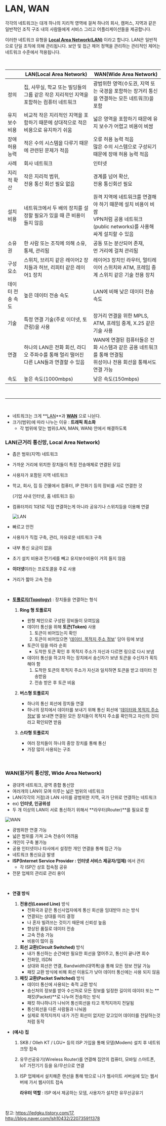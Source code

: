 # LAN, WAN

 각각의 네트워크는 대개 하나의 지리적 영역에 걸쳐 하나의 회사, 캠퍼스, 지역과 같은 일반적인 조직 구조 내의 사람들에게 서비스 그리고 어플리케이션들을 제공합니다.

 이러한 네트워크 유형을 **<u>Local Area Network(LAN)</u>** 이라고 합니다. LAN은 일반적으로 단일 조직에 의해 관리됩니다. 보안 및 접근 제어 정책을 관리하는 관리적인 제어는 네트워크 수준에서 적용됩니다.

<br />

|                  | <center>LAN(Local Area Network)</center>                     | <center>WAN(Wide Area Network)</center>                      |
| ---------------- | ------------------------------------------------------------ | ------------------------------------------------------------ |
| 정의             | 집, 사무실, 학교 또는 빌딩들의 그룹 같은 작은 지리적인 지역을 포함하는 컴퓨터 네트워크 | 광범위한 영역(수도권, 지역 또는 국경을 포함하는 장거리 통신을 연결하는 모든 네트워크)을 포함 |
| 유지보수 비용    | 비교적 작은 지리적인 지역을 포함하기 때문에 상대적으로 적은 비용으로 유지하기 쉬움 | 넓은 영역을 포함하기 때문에 유지 보수가 어렵고 비용이 비쌈   |
| 장애 허용 능력   | 적은 수의 시스템을 다루기 때문에 관련된 문제가 적음          | 오류 허용 능력 적음<br />많은 수의 시스템으로 구성되기 때문에 장애 허용 능력 적음 |
| 사례             | 회사 네트워크                                                | 인터넷                                                       |
| 지리적 확산      | 작은 지리적 범위,<br />전용 통신 회선 필요 없음              | 경계를 넘어 확산,<br />전용 통신회선 필요                    |
| 설치 비용        | 네트워크에서 두 배의 장치를 설정할 필요가 있을 때 큰 비용이 들지 않음 | 원격 지역에 네트워크를 연결해야 하기 때문에 설치 비용이 비쌈<br />VPN처럼 공용 네트워크(public networks)를 사용해 싸게 설치할 수 있음 |
| 소유권           | 한 사람 또는 조직에 의해 소유, 통제, 관리됨                  | 공동 또는 분산되어 존재,<br />먼 거리에 걸쳐 관리됨          |
| 구성 요소        | 스위치, 브리지 같은 레이어2 장치들과 허브, 리피터 같은 레이어1 장치 | 레이어3 장치인 라우터, 멀티레이어 스위치와 ATM, 프레임 중계 스위치 같은 기술 전용 장치 |
| 데이터 전송 속도 | 높은 데이터 전송 속도                                        | LAN에 비해 낮은 데이터 전송 속도                             |
| 기술             | 특정 연결 기술(주로 이더넷, 토큰링)을 사용                   | 장거리 연결을 위한 MPLS, ATM, 프레임 중계, X.25 같은 기술 사용 |
| 연결             | 하나의 LAN은 전화 회선, 라디오 주파수를 통해 멀리 떨어진 다른 LAN들과 연결할 수 있음 | WAN에 연결된 컴퓨터들은 전화 시스템과 같은 공용 네트워크를 통해 연결됨<br />위성이나 전용 회선을 통해서도 연결 가능 |
| 속도             | 높은 속도(1000mbps)                                          | 낮은 속도(150mbps)                                           |

<br />

---

<br />

- 네트워크는 크게 **<u>LAN</u>**과 **<u>WAN</u>** 으로 나뉜다.
- 크기(범위)에 따라 나누는 이유 : **트래픽 최소화**
  - 각 범위에 맞는 범위(LAN, MAN, WAN) 안에서 해결하도록

  

### LAN(근거리 통신망, Local Area Network)

- 좁은 범위(지역) 네트워크

- 가까운 거리에 위치한 장치들이 특정 전송매체로 연결된 모임

- 사용자가 포함된 지역 네트워크

- 학교, 회사, 집 등 건물에서 컴퓨터, IP 전화기 등의 장비를 서로 연결한 것

  (기업 사내 인터넷, 홈 네트워크 등)

- 컴퓨터끼리 1대1로 직접 연결하는게 아니라 공유기나 스위치등을 이용해 연결

  ![LAN](https://github.com/simmmba/IT_Study/blob/master/images/LAN.png?raw=true)



- 빠르고 안전
- 사용자가 직접 구축, 관리, 자유로운 네트워크 구축
- 내부 통신 요금이 없음
- 초기 설치 비용과 전기세를 빼고 유지보수비용이 거의 들지 않음

- **이더넷**이라는 프로토콜을 주로 사용
- 거리가 짧아 고속 전송

<br />

- **<u>토폴로지(Topology)</u>** : 장치들을 연결하는 형식

  1. **Ring 형 토폴로지**

     - 원형 체인으로 구성된 장비들이 모여있음
     - 데이터 통신을 위해 **토큰(Token)** 사용
       1. 토큰이 비어있는지 확인
       2. 토큰이 비어있으면 '<u>데이터, 목적지 주소 정보</u>' 담아 링에 보냄
     - 토큰이 링을 따라 순회
       - 도착한 토큰 확인 후 목적지 주소가 자신과 다르면 링으로 다시 보냄
     - 데이터 통신을 하고자 하는 장치에서 송신자가 보낸 토큰을 수신자가 획득해야 함
       1. 도착한 토큰의 목적지 주소가 자신과 일치하면 토큰을 받고 데이터 전송받음
       2. 전송 받은 후 토큰 비움

     

  2. **버스형 토폴로지**

     - 하나의 통신 회선에 장치들 연결
     - 하나의 장치에서 데이터를 보내기 위해 통신 회선에 '<u>데이터와 목적지 주소 정보</u>'를 보내면 연결된 모든 장치들이 목적지 주소를 확인하고 자신의 것이라고 확인되면 받음

     

  3. **스타형 토폴로지**

     - 여러 장치들이 하나의 중앙 장치를 통해 통신
     - 가장 많이 사용되는 구조

 

<br /> 

### WAN(원거리 통신망, Wide Area Network)

- 광대역 네트워크, 광역 종합 통신망
- 여러개의 LAN이 모여 이루는 넓은 범위의 네트워크
- LAN(각각의 거점)과 LAN 사이를 광범위한 지역, 국가 단위로 연결하는 네트워크
- ex) **인터넷, 인공위성**
- 두 개 이상의 LAN이 서로 통신하기 위해서 **라우터(Router)**를 필요로 함

 ![WAN](https://github.com/simmmba/IT_Study/blob/master/images/LAN.png?raw=true)

 

- 광범위한 연결 가능
- 넓은 범위를 가져 고속 전송이 어려움
- 개인이 구축 불가능
- 공용 인터넷이나 타사에서 설정한 개인 연결을 통해 접근 가능
- 네트워크 통신요금 발생
- **ISP(Internet Service Provider : 인터넷 서비스 제공자/업체)** 에서 관리
  - 각 ISP간 상호 접속점 공유
- 전문 업체의 관리로 관리 용이



<br />



- **연결 방식**
  1. **전용선(Leased Line)** 방식
     - 전화국과 같은 통신사업자에게 통신 회선을 임대받아 쓰는 방식
     - 연결되는 상대를 미리 결정
     - 나 혼자 빌려쓰는 것이기 때문에 신뢰성 높음
     - 향상된 품질로 데이터 전송
     - 고속 전송 가능
     - 비용이 많이 듬
  2. **회선 교환(Circuit Switched)** 방식
     - 내가 통신하는 순간에만 필요한 회선을 열어주고, 통신이 끝나면 회수
     - 전화망, ISDN
     - 상대와 회선은 연결, Bandwidth(대역폭)을 통해 모든 정보 전달 가능
     - 패킷 교환 방식에 비해 회선 이용도가 낮아 데이터 통신에는 사용 되지 않음
  3. **패킷 교환(Packet Switched)** 방식
     - 데이터 통신에 사용되는 축적 교환 방식
     - 송신처의 정보를 받아 수신처로 모든 정보를 일정한 길이의 데이터 또는 **패킷(Packet)**로 나누어 전송하는 방식
     - 패킷 하나하나가 나뉘어 통신회선을 타고 목적지까지 전달됨
     - 통신회선을 다른 사람들과 나눠씀
     - 실제로 목적지까지 내가 가진 회선이 없지만 갖고있어 데이터를 전달하는것처럼 동작



- **(예시) 집**

  1. SKB / Olleh KT / LGU+ 등의 ISP 가입을 통해 모뎀(Modem) 설치 후 네트워크망 접속

  2. 유무선공유기(Wireless Router)를 연결해 집안의 컴퓨터, 모바일 스마트폰, IoT 가전기기 등을 유/무선으로 연결

  3. ISP 업체에서 설치해준 랜선을 통해 밖으로 나가 웹사이트 서버실에 있는 웹서버에 가서 웹사이트 접속

     **라우터 역할** : ISP 에서 제공하는 모뎀, 사용자가 설치한 유무선공유기

  

<br />



참고: https://ledgku.tistory.com/17, http://blog.naver.com/lsh10432/220735911378

